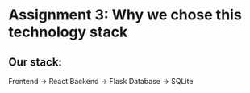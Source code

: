 # Assignment 3: Why we chose this technology stack
## Our stack:
Frontend -> React
Backend -> Flask
Database -> SQLite
